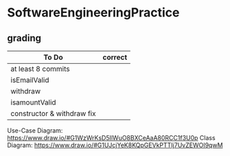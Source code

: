 # SoftwareEngineeringPractice
## grading

To Do | correct
---|---
at least 8 commits|
isEmailValid|
withdraw|
isamountValid|
constructor & withdraw fix|

Use-Case Diagram: https://www.draw.io/#G1WzWrKsD5IlWuO8BXCeAaA80RCC1f3U0p
Class Diagram: https://www.draw.io/#G1UJcjYeK8KQpGEVkPTTIj7UvZEWOI9qwM
